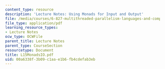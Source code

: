 ```yaml
---
content_type: resource
description: 'Lecture Notes: Using Monads for Input and Output'
file: /media/courses/6-827-multithreaded-parallelism-languages-and-compilers-fall-2002/00a6338f3b09c1aae1b6fb4cdefab3eb_L15MonadsIO.pdf
file_type: application/pdf
learning_resource_types:
- Lecture Notes
ocw_type: OCWFile
parent_title: Lecture Notes
parent_type: CourseSection
resourcetype: Document
title: L15MonadsIO.pdf
uid: 00a6338f-3b09-c1aa-e1b6-fb4cdefab3eb
---
```

